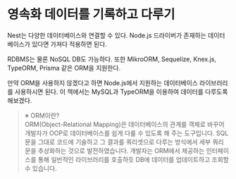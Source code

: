 # 영속화 데이터를 기록하고 다루기

Nest는 다양한 데이터베이스와 연결할 수 있다. Node.js 드라이버가 존재하는 데이터베이스가 있다면 가져다 적용하면 된다.  

RDBMS는 물론 NoSQL DB도 가능하다. 또한 MikroORM, Sequelize, Knex.js, TypeORM, Prisma 같은 ORM을 지원한다.  

만약 ORM을 사용하지 않겠다고 하면 Node.js에서 지원하는 데이터베이스 라이브러리를 사용하시면 된다. 이 책에서는 MySQL과 TypeORM을 이용하여 데이터를 다루도록 해보겠다.

> ※ ORM이란?  
  ORM(Object-Relational Mapping)은 데이터베이스의 관계를 객체로 바꾸어 개발자가 OOP로 데이터베이스를 쉽게 다룰 수 있도록 해 주는 도구입니다. SQL문을 그대로 코드에 기술하고 그 결과를 쿼리셋으로 다루는 방식에서 세부 쿼리문을 추상화하는 것으로 발전하였습니다. 개발자는 ORM에서 제공하는 인터페이스를 통해 일반적인 라이브러리를 호출하듯 DB에 데이터를 업데이트하고 조회할 수 있습니다.
